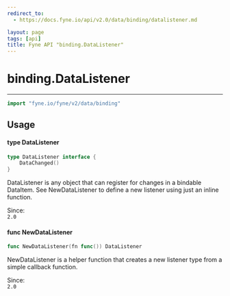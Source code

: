 ```yaml
---
redirect_to:
  - https://docs.fyne.io/api/v2.0/data/binding/datalistener.md

layout: page
tags: [api]
title: Fyne API "binding.DataListener"
---
```



# binding.DataListener
---
```go
import "fyne.io/fyne/v2/data/binding"
```

## Usage

#### type DataListener

```go
type DataListener interface {
	DataChanged()
}
```

DataListener is any object that can register for changes in a bindable DataItem. See NewDataListener to define a new listener using just an inline function.


<div class="since">Since: <code>
2.0</code></div>

#### func  NewDataListener

```go
func NewDataListener(fn func()) DataListener
```
NewDataListener is a helper function that creates a new listener type from a simple callback function.


<div class="since">Since: <code>
2.0</code></div>
